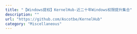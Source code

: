 ```yaml
---
title: "【Windows提权】KernelHub-近二十年Windows权限提升集合"
description: ""
url: "https://github.com/Ascotbe/KernelHub"
category: "Miscellaneous"
---
```

